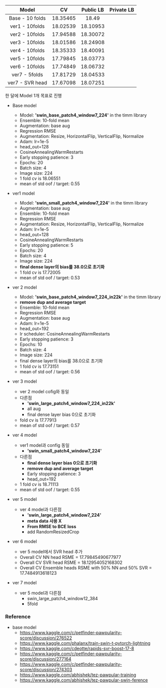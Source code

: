 |      Model      |    CV    | Public LB | Private LB |
| :-------------: | :------: | :-------: | :--------: |
| Base - 10 folds | 18.35465 |   18.49   |            |
| ver1 - 10folds  | 18.02539 | 18.10953  |            |
| ver2 - 10folds  | 17.94588 | 18.30072  |            |
| ver3 - 10folds  | 18.01586 | 18.24908  |            |
| ver4 - 10folds  | 18.35333 | 18.40091  |            |
| ver5 - 10folds  | 17.79845 | 18.03773  |            |
| ver6 - 10folds  | 17.74849 | 18.06732  |            |
|  ver7 - 5folds  | 17.81729 | 18.04533  |            |
| ver7 - SVR head | 17.67098 | 18.07251  |            |

한 달에 Model 1개 목표로 진행 

* Base model
  * Model: **'swin_base_patch4_window7_224'** in the timm library
  * Ensemble: 10-fold mean
  * Augmentation: base aug
  * Regression RMSE
  * Augmentation: Resize, HorizontalFlip, VerticalFlip, Normalize
  * Adam: lr=1e-5
  * head_out=128
  * CosineAnnealingWarmRestarts
  * Early stopping patience: 3
  * Epochs: 20
  * Batch size: 4
  * Image size: 224
  * 1 fold cv is  18.06551
  * mean of std oof / target:  0.55



* ver1 model
  * Model: **'swin_small_patch4_window7_224'** in the timm library
  * Augmentation: base aug
  * Ensemble: 10-fold mean
  * Regression RMSE
  * Augmentation: Resize, HorizontalFlip, VerticalFlip, Normalize
  * Adam: lr=1e-5
  * head_out=128
  * CosineAnnealingWarmRestarts
  * Early stopping patience: 5
  * Epochs: 20
  * Batch size: 4
  * Image size: 224
  * **final dense layer의 bias를 38.0으로 초기화**
  * 1 fold cv is  17.72005
  * mean of std oof / target:  0.53



* ver 2 model
  * Model: **'swin_base_patch4_window7_224_in22k'** in the timm library
  * **remove dup and average target**
  * Ensemble: 10-fold mean
  * Regression RMSE
  * Augmentation: base aug
  * Adam: lr=1e-5
  * head_out=192
  * lr scheduler: CosineAnnealingWarmRestarts
  * Early stopping patience: 3
  * Epochs: 10
  * Batch size: 4
  * Image size: 224
  * final dense layer의 bias를 38.0으로 초기화
  * 1 fold cv is  17.73151
  * mean of std oof / target:  0.56



* ver 3 model
  * ver 2 model cofig와 동일
  * 다른점
    * **'swin_large_patch4_window7_224_in22k'**
    *  all aug
    * final dense layer bias 0으로 초기화 
  * fold cv is  17.77913
  * mean of std oof / target:  0.57



* ver 4 model
  * ver1 model과 config 동일
    *  **'swin_small_patch4_window7_224'**
  * 다른점
    * **final dense layer bias 0으로 초기화** 
    * **remove dup and average target**
    * Early stopping patience: 3
    * head_out=192
  * 1 fold cv is  18.71113
  * mean of std oof / target:  0.55



* ver 5 model
  * ver 4 model과 다른점
    * **'swin_large_patch4_window7_224'**
    * **meta data 사용 X**
    * **From RMSE to BCE loss**
    * add RandomResizedCrop



* ver 6 model
  * ver 5 model에서 SVR head 추가
  * Overall CV NN head RSME = 17.79845490677977
  * Overall CV SVR head RSME = 18.12954052168302
  * Overall CV Ensemble heads RSME with 50% NN and 50% SVR = 17.7484913618123



* ver 7 model
  * ver 5 model과 다른점
    * swin_large_patch4_window12_384
    * 5fold





### Reference

* base model
  * https://www.kaggle.com/c/petfinder-pawpularity-score/discussion/276522
  * https://www.kaggle.com/phalanx/train-swin-t-pytorch-lightning
  * https://www.kaggle.com/cdeotte/rapids-svr-boost-17-8
  * https://www.kaggle.com/c/petfinder-pawpularity-score/discussion/277164
  * https://www.kaggle.com/c/petfinder-pawpularity-score/discussion/274303
  * https://www.kaggle.com/abhishek/tez-pawpular-training
  * https://www.kaggle.com/abhishek/tez-pawpular-swin-ference

